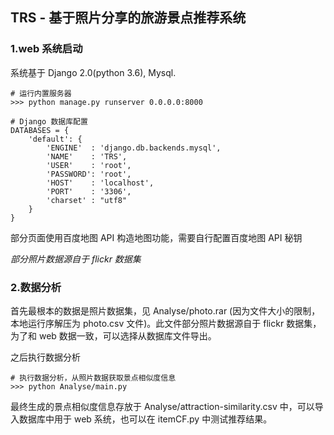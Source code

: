## TRS - 基于照片分享的旅游景点推荐系统

### 1.web 系统启动
系统基于 Django 2.0(python 3.6), Mysql.

```
# 运行内置服务器
>>> python manage.py runserver 0.0.0.0:8000

# Django 数据库配置
DATABASES = {
    'default': {
        'ENGINE'  : 'django.db.backends.mysql',
        'NAME'    : 'TRS',
        'USER'    : 'root',
        'PASSWORD': 'root',
        'HOST'    : 'localhost',
        'PORT'    : '3306',
        'charset' : "utf8"
    }
}
```

部分页面使用百度地图 API 构造地图功能，需要自行配置百度地图 API 秘钥

*部分照片数据源自于 flickr 数据集*

### 2.数据分析
首先最根本的数据是照片数据集，见 Analyse/photo.rar (因为文件大小的限制，本地运行序解压为 photo.csv 文件)。此文件部分照片数据源自于 flickr 数据集，为了和 web 数据一致，可以选择从数据库文件导出。

之后执行数据分析
```
# 执行数据分析，从照片数据获取景点相似度信息
>>> python Analyse/main.py
```
最终生成的景点相似度信息存放于 Analyse/attraction-similarity.csv 中，可以导入数据库中用于 web 系统，也可以在 itemCF.py 中测试推荐结果。